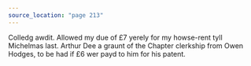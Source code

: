 ```yaml
---
source_location: "page 213"
---
```

Colledg awdit. Allowed my due of £7 yerely for my howse-rent tyll Michelmas
last. Arthur Dee a graunt of the Chapter clerkship from Owen Hodges, to be had
if £6 wer payd to him for his patent.

